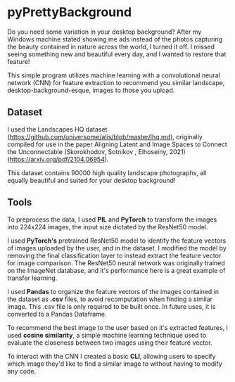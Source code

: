 # pyPrettyBackground
Do you need some variation in your desktop background? After my Windows machine stated showing me ads instead of the photos
capturing the beauty contained in nature across the world, I turned it off. I missed seeing something new and beautiful 
every day, and I wanted to restore that feature!

This simple program utilizes machine learning with a convolutional neural network (CNN) for feature extraction to recommend
you similar landscape, desktop-background-esque, images to those you upload.

## Dataset
I used the Landscapes HQ dataset (https://github.com/universome/alis/blob/master/lhq.md), originally compiled for use in
the paper Aligning Latent and Image Spaces to Connect the Unconnectable (Skorokhodov, Sotnikov
, Elhoseiny, 2021) (https://arxiv.org/pdf/2104.06954).

This dataset contains 90000 high quality landscape photographs, all equally beautiful and suited for your desktop background!

## Tools
To preprocess the data, I used **PIL** and **PyTorch** to transform the images into 224x224 images, the input size dictated
by the ResNet50 model.

I used **PyTorch's** pretrained ResNet50 model to identify the feature vectors of images uploaded by the user, and in the dataset.
I modified the model by removing the final classification layer to instead extract the feature vector for image comparison.
The ResNet50 neural network was originally trained on the ImageNet database, and it's performance here is a great example of
transfer learning.

I used **Pandas** to organize the feature vectors of the images contained in the dataset as **.csv** files, to avoid 
recomputation when finding a similar image. This .csv file is only required to be built once. In future uses, it is 
converted to a Pandas Dataframe.

To recommend the best image to the user based on it's extracted features, I used **cosine similarity**, a simple machine 
learning technique used to evaluate the closeness between two images using their feature vector.

To interact with the CNN I created a basic **CLI**, allowing users to specify which image they'd like to find a similar 
image to without having to modify any code.
